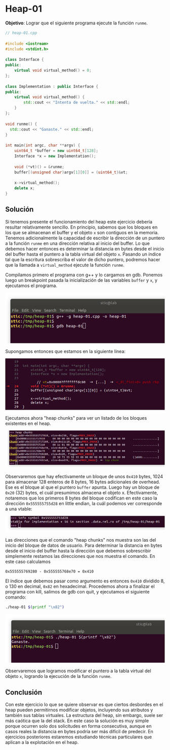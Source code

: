 # Heap-01

**Objetivo**: Lograr que el siguiente programa ejecute la función `runme`.

```c++
// heap-01.cpp

#include <iostream>
#include <stdint.h>

class Interface {
public:
    virtual void virtual_method() = 0;
};

class Implementation : public Interface {
public:
    virtual void virtual_method() {
        std::cout << "Intenta de vuelta." << std::endl;
    }
};

void runme() {
  std::cout << "Ganaste." << std::endl;
}

int main(int argc, char **argv) {
    uint64_t *buffer = new uint64_t[128];
    Interface *x = new Implementation();
    
    void (*vt)() = &runme;
    buffer[(unsigned char)argv[1][0]] = (uint64_t)&vt;
    
    x->virtual_method();
    delete x;
}
```



## Solución

Si tenemos presente el funcionamiento del heap este ejercicio debería resultar relativamente sencillo. En principio, sabemos que los bloques en los que se almacenan el buffer y el objeto `x` son contiguos en la memoria. Tenemos adicionalmente la capacidad de escribir la dirección de un puntero a la función `runme` en una dirección relativa al inicio del buffer. Lo que debemos hacer entonces es determinar la distancia en bytes desde el inicio del buffer hasta el puntero a la tabla virtual del objeto `x`. Pasando un índice tal que la escritura sobrescriba el valor de dicho puntero, podremos hacer que la llamada a `virtual_method` ejecute la función `runme`.

Compilamos primero el programa con g++ y lo cargamos en gdb. Ponemos luego un breakpoint pasada la inicialización de las variables `buffer` y `x`, y ejecutamos el programa.

![compile](img/compile.png)



Supongamos entonces que estamos en la siguiente línea:

![breakpoint](img/breakpoint.png)

Ejecutamos ahora "heap chunks" para ver un listado de los bloques existentes en el heap.

![chunks](img/chunks.png)

Observaremos que hay efectivamente un bloque de unos `0x410` bytes, 1024 para almacenar 128 enteros de 8 bytes, 16 bytes adicionales de overhead. Ese es el bloque al que el puntero `buffer` apunta. Luego hay un bloque de `0x20` (32) bytes, el cuál presumimos almacena el objeto x. Efectivamente, notaremos que los primeros 8 bytes del bloque codifican en este caso la dirección `0x555555755d28` en little endian, la cuál podemos ver corresponde a una vtable:

![info-vtable](img/info-vtable.png)

Las direcciones que el comando "heap chunks" nos muestra son las del inicio del bloque de datos de usuario. Para determinar la distancia en bytes desde el inicio del buffer hasta la dirección que debemos sobrescribir simplemente restamos las direcciones que nos muestra el comando. En este caso calculamos

```
0x555555769280 - 0x555555768e70 = 0x410
```

El índice que debemos pasar como argumento es entonces `0x410` dividido 8, o 130 en decimal, `0x82` en hexadecimal. Procedemos ahora a finalizar el programa con kill, salimos de gdb con quit, y ejecutamos el siguiente comando:

```bash
./heap-01 $(printf "\x82")
```

![win](img/win.png)

Observaremos que logramos modificar el puntero a la tabla virtual del objeto `x`, logrando la ejecución de la función `runme`.



## Conclusión

Con este ejercicio lo que se quiere observar es que ciertos desbordes en el heap pueden permitirnos modificar objetos, incluyendo sus atributos y también sus tablas virtuales. La estructura del heap, sin embargo, suele ser más caótica que la del stack. En este caso la solución es muy simple porque ocurren solo dos solicitudes en forma consecutiva, aunque en casos reales la distancia en bytes podría ser más difícil de predecir. En ejercicios posteriores estaremos estudiando técnicas particulares que aplican a la explotación en el heap.